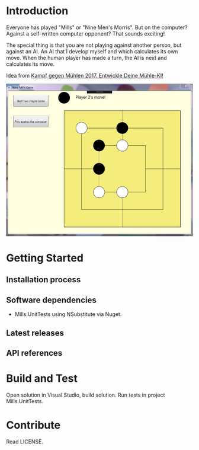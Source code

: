 # Introduction

Everyone has played "Mills" or "Nine Men's Morris". But on the computer? Against a self-written computer opponent? That sounds exciting!

The special thing is that you are not playing against another person, but against an AI. An AI that I develop myself and which calculates its own move. When the human player has made a turn, the AI is next and calculates its move.

Idea from [Kampf gegen Mühlen 2017. Entwickle Deine Mühle-KI!](https://www.it-talents.de/foerderung/code-competition/code-competition-10-2017)

![Alt text](/Screenshot.jpg?raw=true "Screenshot application")

# Getting Started

## Installation process

## Software dependencies

* Mills.UnitTests using NSubstitute via Nuget.

## Latest releases

## API references

# Build and Test

Open solution in Visual Studio, build solution. Run tests in project Mills.UnitTests.

# Contribute

Read LICENSE.
